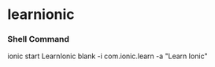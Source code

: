 # learnionic
<h3>Shell Command</h3>
ionic start LearnIonic blank -i com.ionic.learn -a "Learn Ionic"